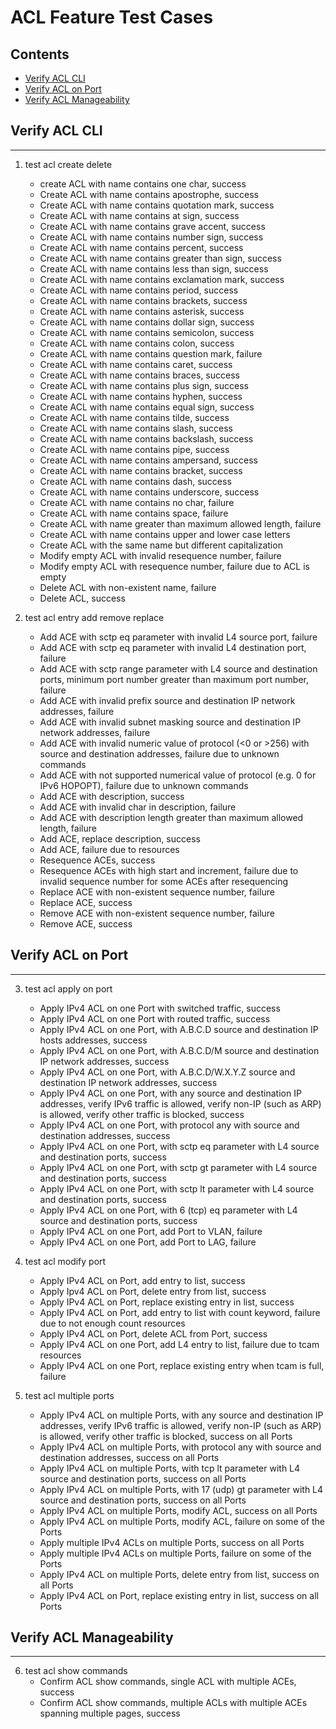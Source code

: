 # ACL Feature Test Cases

## Contents
- [Verify ACL CLI](#verify_acl_cli)
- [Verify ACL on Port](#verify_acl_on_port)
- [Verify ACL Manageability](#verify_acl_manageability)

## Verify ACL CLI
-----------------
1. test acl create delete
    - create ACL with name contains one char, success
    - Create ACL with name contains apostrophe, success
    - Create ACL with name contains quotation mark, success
    - Create ACL with name contains at sign, success
    - Create ACL with name contains grave accent, success
    - Create ACL with name contains number sign, success
    - Create ACL with name contains percent, success
    - Create ACL with name contains greater than sign, success
    - Create ACL with name contains less than sign, success
    - Create ACL with name contains exclamation mark, success
    - Create ACL with name contains period, success
    - Create ACL with name contains brackets, success
    - Create ACL with name contains asterisk, success
    - Create ACL with name contains dollar sign, success
    - Create ACL with name contains semicolon, success
    - Create ACL with name contains colon, success
    - Create ACL with name contains question mark, failure
    - Create ACL with name contains caret, success
    - Create ACL with name contains braces, success
    - Create ACL with name contains plus sign, success
    - Create ACL with name contains hyphen, success
    - Create ACL with name contains equal sign, success
    - Create ACL with name contains tilde, success
    - Create ACL with name contains slash, success
    - Create ACL with name contains backslash, success
    - Create ACL with name contains pipe, success
    - Create ACL with name contains ampersand, success
    - Create ACL with name contains bracket, success
    - Create ACL with name contains dash, success
    - Create ACL with name contains underscore, success
    - Create ACL with name contains no char, failure
    - Create ACL with name contains space, failure
    - Create ACL with name greater than maximum allowed length, failure
    - Create ACL with name contains upper and lower case letters
    - Create ACL with the same name but different capitalization
    - Modify empty ACL with invalid resequence number, failure
    - Modify empty ACL with resequence number, failure due to ACL is empty
    - Delete ACL with non-existent name, failure
    - Delete ACL, success

2. test acl entry add remove replace
    - Add ACE with sctp eq parameter with invalid L4 source port, failure
    - Add ACE with sctp eq parameter with invalid L4 destination port, failure
    - Add ACE with sctp range parameter with L4 source and destination ports, minimum port number greater than maximum port number, failure
    - Add ACE with invalid prefix source and destination IP network addresses, failure
    - Add ACE with invalid subnet masking source and destination IP network addresses, failure
    - Add ACE with invalid numeric value of protocol (<0 or >256) with source and destination addresses, failure due to unknown commands
    - Add ACE with not supported numerical value of protocol (e.g. 0 for IPv6 HOPOPT), failure due to unknown commands
    - Add ACE with description, success
    - Add ACE with invalid char in description, failure
    - Add ACE with description length greater than maximum allowed length, failure
    - Add ACE, replace description, success
    - Add ACE, failure due to resources
    - Resequence ACEs, success
    - Resequence ACEs with high start and increment, failure due to invalid sequence number for some ACEs after resequencing
    - Replace ACE with non-existent sequence number, failure
    - Replace ACE, success
    - Remove ACE with non-existent sequence number, failure
    - Remove ACE, success

## Verify ACL on Port
-----------
3. test acl apply on port
    - Apply IPv4 ACL on one Port with switched traffic, success
    - Apply IPv4 ACL on one Port with routed traffic, success
    - Apply IPv4 ACL on one Port, with A.B.C.D source and destination IP hosts addresses, success
    - Apply IPv4 ACL on one Port, with A.B.C.D/M source and destination IP network addresses, success
    - Apply IPv4 ACL on one Port, with A.B.C.D/W.X.Y.Z source and destination IP network addresses, success
    - Apply IPv4 ACL on one Port, with any source and destination IP addresses, verify IPv6 traffic is allowed, verify non-IP (such as ARP) is allowed, verify other traffic is blocked, success
    - Apply IPv4 ACL on one Port, with protocol any with source and destination addresses, success
    - Apply IPv4 ACL on one Port, with sctp eq parameter with L4 source and destination ports, success
    - Apply IPv4 ACL on one Port, with sctp gt parameter with L4 source and destination ports, success
    - Apply IPv4 ACL on one Port, with sctp lt parameter with L4 source and destination ports, success
    - Apply IPv4 ACL on one Port, with 6 (tcp) eq parameter with L4 source and destination ports, success
    - Apply IPv4 ACL on one Port, add Port to VLAN, failure
    - Apply IPv4 ACL on one Port, add Port to LAG, failure

4. test acl modify port
    - Apply IPv4 ACL on Port, add entry to list, success
    - Apply Ipv4 ACL on Port, delete entry from list, success
    - Apply IPv4 ACL on Port, replace existing entry in list, success
    - Apply IPv4 ACL on Port, add entry to list with count keyword, failure due to not enough count resources
    - Apply IPv4 ACL on Port, delete ACL from Port, success
    - Apply IPv4 ACL on one Port, add L4 entry to list, failure due to tcam resources
    - Apply IPv4 ACL on one Port, replace existing entry when tcam is full, failure

5. test acl multiple ports
    - Apply IPv4 ACL on multiple Ports, with any source and destination IP addresses, verify IPv6 traffic is allowed, verify non-IP (such as ARP) is allowed, verify other traffic is blocked, success on all Ports
    - Apply IPv4 ACL on multiple Ports, with protocol any with source and destination addresses, success on all Ports
    - Apply IPv4 ACL on multiple Ports, with tcp lt parameter with L4 source and destination ports, success on all Ports
    - Apply IPv4 ACL on multiple Ports, with 17 (udp) gt parameter with L4 source and destination ports, success on all Ports
    - Apply IPv4 ACL on multiple Ports, modify ACL, success on all Ports
    - Apply IPv4 ACL on multiple Ports, modify ACL, failure on some of the Ports
    - Apply multiple IPv4 ACLs on multiple Ports, success on all Ports
    - Apply multiple IPv4 ACLs on multiple Ports, failure on some of the Ports
    - Apply IPv4 ACL on multiple Ports, delete entry from list, success on all Ports
    - Apply IPv4 ACL on Port, replace existing entry in list, success on all Ports

## Verify ACL Manageability
-----------------
6. test acl show commands
    - Confirm ACL show commands, single ACL with multiple ACEs, success
    - Confirm ACL show commands, multiple ACLs with multiple ACEs spanning multiple pages, success